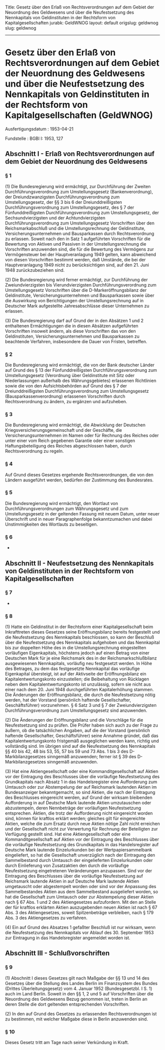 Title: Gesetz über den Erlaß von Rechtsverordnungen auf dem Gebiet der Neuordnung
  des Geldwesens und über die Neufestsetzung des Nennkapitals von Geldinstituten in
  der Rechtsform von Kapitalgesellschaften
jurabk: GeldWNOG
layout: default
origslug: geldwnog
slug: geldwnog

---

# Gesetz über den Erlaß von Rechtsverordnungen auf dem Gebiet der Neuordnung des Geldwesens und über die Neufestsetzung des Nennkapitals von Geldinstituten in der Rechtsform von Kapitalgesellschaften (GeldWNOG)

Ausfertigungsdatum
:   1953-04-21

Fundstelle
:   BGBl I: 1953, 127



## Abschnitt I - Erlaß von Rechtsverordnungen auf dem Gebiet der Neuordnung des Geldwesens



### § 1

(1) Die Bundesregierung wird ermächtigt, zur Durchführung der Zweiten
Durchführungsverordnung zum Umstellungsgesetz (Bankenverordnung), der
Dreiundzwanzigsten Durchführungsverordnung zum Umstellungsgesetz, der
§§ 3 bis 6 der Dreiunddreißigsten Durchführungsverordnung zum
Umstellungsgesetz, des § 7 der Fünfunddreißigsten
Durchführungsverordnung zum Umstellungsgesetz, der Sechsundvierzigsten
und der Achtundvierzigsten Durchführungsverordnung zum
Umstellungsgesetz Vorschriften über den Reichsmarkabschluß und die
Umstellungsrechnung der Geldinstitute, Versicherungsunternehmen und
Bausparkassen durch Rechtsverordnung zu erlassen. Soweit nach den in
Satz 1 aufgeführten Vorschriften für die Bewertung von Aktiven und
Passiven in der Umstellungsrechnung die Vorschriften anzuwenden sind,
die für die Bewertung des Vermögens zur Vermögensteuer bei der
Hauptveranlagung 1949 gelten, kann abweichend von diesen Vorschriften
bestimmt werden, daß Umstände, die bei der Hauptveranlagung 1949 nicht
zu berücksichtigen sind, auf den 21. Juni 1948 zurückzubeziehen sind.

(2) Die Bundesregierung wird ferner ermächtigt, zur Durchführung der
Zweiundvierzigsten bis Vierundvierzigsten Durchführungsverordnung zum
Umstellungsgesetz Vorschriften über die D-Markeröffnungsbilanz der
Geldinstitute, Versicherungsunternehmen und Bausparkassen sowie über
die Auswirkung von Berichtigungen der Umstellungsrechnung auf in
Deutscher Mark aufgestellte Jahresabschlüsse dieser Unternehmen zu
erlassen.

(3) Die Bundesregierung darf auf Grund der in den Absätzen 1 und 2
enthaltenen Ermächtigungen die in diesen Absätzen aufgeführten
Vorschriften insoweit ändern, als diese Vorschriften das von den
Geldinstituten, Versicherungsunternehmen und Bausparkassen zu
beachtende Verfahren, insbesondere die Dauer von Fristen, betreffen.


### § 2

Die Bundesregierung wird ermächtigt, die von der Bank deutscher Länder
auf Grund des § 13 der Fünfunddreißigsten Durchführungsverordnung zum
Umstellungsgesetz (Verordnung über Geldinstitute mit Sitz oder
Niederlassungen außerhalb des Währungsgebietes) erlassenen Richtlinien
sowie die von den Aufsichtsbehörden auf Grund des § 7 der
Dreiunddreißigsten Durchführungsverordnung zum Umstellungsgesetz
(Bausparkassenverordnung) erlassenen Vorschriften durch
Rechtsverordnung zu ändern, zu ergänzen und aufzuheben.


### § 3

Die Bundesregierung wird ermächtigt, die Abwicklung der Deutschen
Kriegsversicherungsgemeinschaft und der Geschäfte, die
Versicherungsunternehmen im Namen oder für Rechnung des Reiches oder
unter einer vom Reich gegebenen Garantie oder einer sonstigen
Haftungsbeteiligung des Reiches abgeschlossen haben, durch
Rechtsverordnung zu regeln.


### § 4

Auf Grund dieses Gesetzes ergehende Rechtsverordnungen, die von den
Ländern ausgeführt werden, bedürfen der Zustimmung des Bundesrates.


### § 5

Die Bundesregierung wird ermächtigt, den Wortlaut von
Durchführungsverordnungen zum Währungsgesetz und zum Umstellungsgesetz
in der geltenden Fassung mit neuem Datum, unter neuer Überschrift und
in neuer Paragraphenfolge bekanntzumachen und dabei Unstimmigkeiten
des Wortlauts zu beseitigen.


### § 6

-


## Abschnitt II - Neufestsetzung des Nennkapitals von Geldinstituten in der Rechtsform von Kapitalgesellschaften



### § 7

-


### § 8

(1) Hatte ein Geldinstitut in der Rechtsform einer Kapitalgesellschaft
beim Inkrafttreten dieses Gesetzes seine Eröffnungsbilanz bereits
festgestellt und die Neufestsetzung des Nennkapitals beschlossen, so
kann der Beschluß über die Neufestsetzung des Nennkapitals aufgehoben
und das Nennkapital bis zur doppelten Höhe des in die
Umstellungsrechnung eingestellten vorläufigen Eigenkapitals, höchstens
jedoch auf einen Betrag von einer Deutschen Mark für je eine
Reichsmark des in der Reichsmarkschlußbilanz ausgewiesenen
Nennkapitals, vorläufig neu festgesetzt werden. In Höhe des Betrages,
zu dem das festgesetzte Nennkapital das vorläufige Eigenkapital
übersteigt, ist auf der Aktivseite der Eröffnungsbilanz ein
Kapitalentwertungskonto einzustellen; die Beibehaltung von Rücklagen
neben dem Kapitalentwertungskonto ist unzulässig, sofern sie nicht aus
einer nach dem 20. Juni 1948 durchgeführten Kapitalerhöhung stammen.
Die Änderungen der Eröffnungsbilanz, die durch die Neufestsetzung
nötig werden, hat der Vorstand (persönlich haftende Gesellschafter,
Geschäftsführer) vorzunehmen. § 6 Satz 3 und § 7 der
Zweiundvierzigsten Durchführungsverordnung zum Umstellungsgesetz sind
anzuwenden.

(2) Die Änderungen der Eröffnungsbilanz und die Vorschläge für die
Neufestsetzung sind zu prüfen. Die Prüfer haben sich auch zu der Frage
zu äußern, ob die tatsächlichen Angaben, auf die der Vorstand
(persönlich haftende Gesellschafter, Geschäftsführer) seine Annahme
gründet, daß das Kapitalentwertungskonto fristgemäß ausgeglichen
werden kann, richtig und vollständig sind. Im übrigen sind auf die
Neufestsetzung des Nennkapitals §§ 40 bis 42, 48 bis 53, 55,
57 bis 59              und 73 Abs. 1 bis 3 des D-Markbilanzgesetzes
sinngemäß anzuwenden; ferner ist § 39 des D-Markbilanzgesetzes
sinngemäß anzuwenden.

(3) Hat eine Aktiengesellschaft oder eine Kommanditgesellschaft auf
Aktien vor der Eintragung des Beschlusses über die vorläufige
Neufestsetzung des Grundkapitals nach Absatz 1 in das Handelsregister
eine Aufforderung zum Umtausch oder zur Abstempelung der auf
Reichsmark lautenden Aktien im Bundesanzeiger bekanntgemacht, so sind
Aktien, die nach der Eintragung des Beschlusses eingereicht werden,
auf Grund der wirksam bleibenden Aufforderung in auf Deutsche Mark
lautende Aktien umzutauschen oder abzustempeln, deren Nennbeträge der
vorläufigen Neufestsetzung entsprechen. Aktien, die trotz der
Aufforderung nicht eingereicht worden sind, können für kraftlos
erklärt werden; gleiches gilt für eingereichte Aktien, welche die zum
Ersatz durch neue Aktien nötige Zahl nicht erreichen und der
Gesellschaft nicht zur Verwertung für Rechnung der Beteiligten zur
Verfügung gestellt sind. Hat eine Aktiengesellschaft oder eine
Kommanditgesellschaft auf Aktien vor der Eintragung des Beschlusses
über die vorläufige Neufestsetzung des Grundkapitals in das
Handelsregister auf Deutsche Mark lautende Einzelurkunden bei der
Wertpapiersammelbank eingeliefert, so hat die Gesellschaft
unverzüglich nach der Eintragung den Sammelbestand durch Umtausch der
eingelieferten Einzelurkunden oder durch Einlieferung von Zusatzaktien
den durch die vorläufige Neufestsetzung eingetretenen Veränderungen
anzupassen. Sind vor der Eintragung des Beschlusses über die
vorläufige Neufestsetzung auf Reichsmark lautende Aktien in auf
Deutsche Mark lautende Aktien umgetauscht oder abgestempelt worden
oder sind vor der Anpassung des Sammelbestandes Aktien aus dem
Sammelbestand ausgeliefert worden, so hat die Gesellschaft zum
Umtausch oder zur Abstempelung dieser Aktien nach §
67              Abs. 1 und 2 des Aktiengesetzes aufzufordern. Mit den
an Stelle der für kraftlos erklärten Aktien auszugebenden neuen Aktien
ist nach §
67              Abs. 3 des Aktiengesetzes, soweit Spitzenbeträge
verbleiben, nach §
179              Abs. 3 des Aktiengesetzes zu verfahren.

(4) Ein auf Grund des Absatzes 1 gefaßter Beschluß ist nur wirksam,
wenn die Neufestsetzung des Nennkapitals vor Ablauf des 30. September
1953 zur Eintragung in das Handelsregister angemeldet worden ist.


## Abschnitt III - Schlußvorschriften



### § 9

(1) Abschnitt I dieses Gesetzes gilt nach Maßgabe der §§ 13 und 14 des
Gesetzes über die Stellung des Landes Berlin im Finanzsystem des
Bundes (Drittes Überleitungsgesetz) vom 4. Januar 1952
(Bundesgesetzbl. I S. 1) auch im Land Berlin. Soweit in den §§ 1, 2
und 5 auf Vorschriften über die Neuordnung des Geldwesens Bezug
genommen ist, treten in Berlin an deren Stelle die dort geltenden
entsprechenden Vorschriften.

(2) In den auf Grund des Gesetzes zu erlassenden Rechtsverordnungen
ist zu bestimmen, mit welcher Maßgabe diese in Berlin anzuwenden sind.


### § 10

Dieses Gesetz tritt am Tage nach seiner Verkündung in Kraft.

